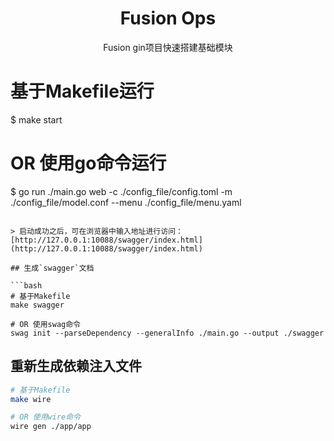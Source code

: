 <h1 align="center">Fusion Ops</h1>

<div align="center">
 Fusion gin项目快速搭建基础模块
<br/>

</div>

# 基于Makefile运行
$ make start

# OR 使用go命令运行
$ go run ./main.go web -c ./config_file/config.toml -m ./config_file/model.conf --menu ./config_file/menu.yaml
```

> 启动成功之后，可在浏览器中输入地址进行访问：[http://127.0.0.1:10088/swagger/index.html](http://127.0.0.1:10088/swagger/index.html)

## 生成`swagger`文档

```bash
# 基于Makefile
make swagger

# OR 使用swag命令
swag init --parseDependency --generalInfo ./main.go --output ./swagger
```

## 重新生成依赖注入文件

```bash
# 基于Makefile
make wire

# OR 使用wire命令
wire gen ./app/app
```
